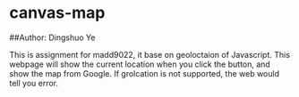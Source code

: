 # canvas-map
##Author: Dingshuo Ye

This is assignment for madd9022, it base on geoloctaion of Javascript.
This webpage will show the current location when you click the button, and show the map from Google. 
If grolcation is not supported, the web would tell you error.
